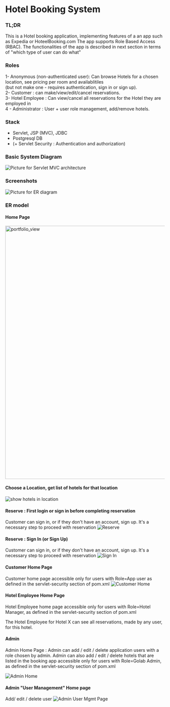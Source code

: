 # Hotel Booking System

### TL;DR
This is a Hotel booking application, implementing features of a an app such as Expedia or HoteelBooking.com
The app supports Role Based Access (RBAC). The functionalities of the app is described in next section in terms of "which type of user can do what"

### Roles
1- Anonymous (non-authenticated user): Can browse Hotels for a chosen location, see pricing per room and availablitiles<br/> (but not make one - requires authentication, sign in or sign up).<br/>
2- Customer : can make/view/edit/cancel reservations.<br/>
3- Hotel Employee : Can view/cancel all reservations for the Hotel they are employed in<br/>
4 - Administrator : User + user role management, add/remove hotels.<br/>

### Stack
- Servlet, JSP (MVC), JDBC
- Postgresql DB
- (+ Servlet Security : Authentication and authorization)

### Basic System Diagram

![Picture for Servlet MVC architecture](WebContent/img/HotelBooking.jpg?raw=true "Servlet MVC architecture")


### Screenshots
![Picture for ER diagram](WebContent/img/EntityRelationship?raw=true "ER Model")
### ER model

#### Home Page
<img width="800" alt="portfolio_view" src="WebContent/img/home.png">

#### Choose a Location, get list of hotels for that location

<img  alt="show hotels in location" src="WebContent/img/show_hotels_in_Location.png">

#### Reserve : First login or sign in before completing reservation
Customer can sign in, or if they don't have an account, sign up.
It's a necessary step to proceed with reservation
<img  alt="Reserve " src="WebContent/img/reserve-sign-in-first.png">

#### Reserve : Sign In (or Sign Up)
Customer can sign in, or if they don't have an account, sign up.
It's a necessary step to proceed with reservation
<img  alt="Sign In" src="WebContent/img/signin.png">

#### Customer Home Page
Customer home page accessible only for users with Role=App user 
as defined in the servlet-security section of pom.xml
<img  alt="Customer Home" src="WebContent/img/customer_home_page.png">

#### Hotel Employee Home Page
Hotel Employee home page accessible only for users with Role=Hotel Manager,
as defined in the servlet-security section of pom.xml

The Hotel Employee for Hotel X can see all reservations, made by any user, for this hotel.


#### Admin
Admin Home Page : Admin can add / edit / delete application users with a role chosen by admin.
Admin can also add / edit / delete hotels that are listed in the booking app
accessible only for users with Role=Golab Admin,
as defined in the servlet-security section of pom.xml

<img  alt="Admin Home" src="WebContent/img/admin_home.png">


#### Admin "User Management" Home page
Add/ edit / delete user
<img  alt="Admin User Mgmt Page" src="WebContent/img/admin_manage_user.png">

